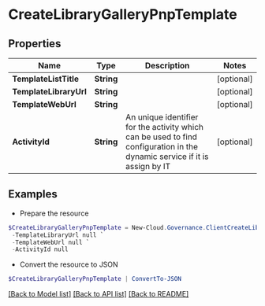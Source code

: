 # CreateLibraryGalleryPnpTemplate
## Properties

Name | Type | Description | Notes
------------ | ------------- | ------------- | -------------
**TemplateListTitle** | **String** |  | [optional] 
**TemplateLibraryUrl** | **String** |  | [optional] 
**TemplateWebUrl** | **String** |  | [optional] 
**ActivityId** | **String** | An unique identifier for the activity which can be used to find configuration in the dynamic service if it is assign by IT | [optional] 

## Examples

- Prepare the resource
```powershell
$CreateLibraryGalleryPnpTemplate = New-Cloud.Governance.ClientCreateLibraryGalleryPnpTemplate  -TemplateListTitle null `
 -TemplateLibraryUrl null `
 -TemplateWebUrl null `
 -ActivityId null
```

- Convert the resource to JSON
```powershell
$CreateLibraryGalleryPnpTemplate | ConvertTo-JSON
```

[[Back to Model list]](../README.md#documentation-for-models) [[Back to API list]](../README.md#documentation-for-api-endpoints) [[Back to README]](../README.md)

